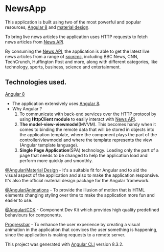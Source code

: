 # NewsApp
This application is built using two of the most powerful and popular resources, [Angular 8]() and [material design]().

To bring live news articles the application uses HTTP requests to fetch news articles from [News API](https://newsapi.org/).

By consuming the [News API](https://newsapi.org/), the application is able to get the latest live news articles from a range of [*sources*](https://newsapi.org/sources), including BBC News, CNN, TechCrunch, Huffington Post and more, along with different categories, like technology, sports, business, science and entertainment.

## Technologies used.
[Angular 8](https://angular.io/)
- The application extensively uses [Angular 8](https://angular.io/).
- Why Angular ?
    1. To communicate with back-end services over the HTTP protocol by using **HttpClient module** to easily interact with [News API](https://newsapi.org/).
    2. **The model-view-viewmodel**(MVVM). This becomes handy when it comes to binding the remote data that will be stored in objects into the application template, where the component plays the part of the controller/viewmodel and where the template represents the view (Angular template language).
    3. **Single Page Application**(SPA) technology. Loading only the part of a page that needs to be changed to help the application load and perform more quickly and smoothly.

[@Angular/Material Design]() - It's a suitable fit for Angular and to aid the visual aspect of the application and also to make the application responsive. It's also the official material design package for the Angular framework.

[@Angular/Animations](https://angular.io/guide/animations) - To provide the illusion of motion that is HTML elements changing styling over time to make the application more fun and easier to use. 

[@Angular/CDK](https://material.angular.io/cdk) - Component Dev Kit which provides high quality predefined behaviours for components.

[Progressbar](https://github.com/MurhafSousli/ngx-progressbar/blob/master/README_V3.md#installation) - To enhance the user experience by creating a visual animation in the application that convices the user something is happening, since the application is making requests to a remote server. 


This project was generated with [Angular CLI](https://github.com/angular/angular-cli) version 8.3.2.
